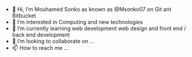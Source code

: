 - 👋 Hi, I’m Mouhamed Sonko as known as @Msonko07 on Git ant Bitbucket
- 👀 I’m interested in Computing and new technologies 
- 🌱 I’m currently learning web development web design and front end / back end development
- 💞️ I’m looking to collaborate on ...
- 📫 How to reach me ...

<!---
Msonko07/Msonko07 is a ✨ special ✨ repository because its `README.md` (this file) appears on your GitHub profile.
You can click the Preview link to take a look at your changes.
--->
